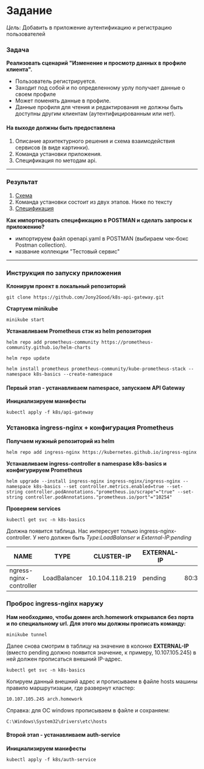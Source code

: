 # Задание
*Цель*: Добавить в приложение аутентификацию и регистрацию пользователей

### Задача

**Реализовать сценарий "Изменение и просмотр данных в профиле клиента".**
 - Пользователь регистрируется.
 - Заходит под собой и по определенному урлу получает данные о своем профиле
 - Может поменять данные в профиле.
 - Данные профиля для чтения и редактирования не должны быть доступны другим клиентам (аутентифицированным или нет).

#### На выходе должны быть предоставлена

1. Описание архитектурного решения и схема взаимодействия сервисов (в виде картинки).
2. Команда установки приложения.
3. Спецификация по методам api.

------------

### Результат
1. [Схема][1]
2. Команда установки состоит из двух этапов. Ниже по тексту
3. [Спецификация][2]

**Как импортировать спецификацию в POSTMAN и сделать запросы к приложению?**

  - импортируем файл openapi.yaml в POSTMAN (выбираем чек-бокс Postman collection). 
  - название коллекции "Тестовый сервис"
------------
### Инструкция по запуску приложения

**Клонирум проект в локальный репозиторий**

 ```
 git clone https://github.com/Jony2Good/k8s-api-gateway.git

```
**Стартуем minikube**
```
minikube start
```

**Устанавливаем Prometheus стэк из helm репозитория**
```
helm repo add prometheus-community https://prometheus-community.github.io/helm-charts
```

```
helm repo update
```

```
helm install prometheus prometheus-community/kube-prometheus-stack --namespace k8s-basics --create-namespace
```

#### Первый этап - устанавливаем namespace, запускаем API Gateway

**Инициализируем манифесты**

```
kubectl apply -f k8s/api-gateway
```

### Установка ingress-nginx + конфигурация Prometheus

**Получаем нужный репозиторий из helm**

```
helm repo add ingress-nginx https://kubernetes.github.io/ingress-nginx
```

**Устанавливаем ingress-controller в namespase k8s-basics и конфигурируем Prometheus**

```
helm upgrade --install ingress-nginx ingress-nginx/ingress-nginx --namespace k8s-basics --set controller.metrics.enabled=true --set-string controller.podAnnotations."prometheus.io/scrape"="true" --set-string controller.podAnnotations."prometheus.io/port"="10254"
```

**Проверяем services**

```
kubectl get svc -n k8s-basics
```

Должна появится таблица. Нас интересует только ingress-nginx-controller. У него должен быть *Type:LoadBalanser* и *External-IP:pending*

| NAME                    | TYPE         | CLUSTER-IP     | EXTERNAL-IP    | PORT(S)                    | AGE |
| ----------------------- | ------------ | -------------- | -------------- | -------------------------- | --- |
| ngress-nginx-controller | LoadBalancer | 10.104.118.219 |  pending  | 80:31047/TCP,443:31617/TCP | 95m |


### Проброс ingress-nginx наружу

**Нам необходимо, чтобы домен arch.homework открывался без порта и по специальному url. Для этого мы должны прописать команду:**

```
minikube tunnel
```

Далее снова смотрим в таблицу на значение в колонке **EXTERNAL-IP** (вместо pending должно появится значение, к примеру, 10.107.105.245) в ней должен прописаться внешний IP-адрес.

```
kubectl get svc -n k8s-basics
```

Копируем данный внешний адрес и прописываем в файле hosts машины правило маршрутизации, где развернут кластер:

```
10.107.105.245 arch.homework
```
Справка: для ОС windows прописываем в файле и сохраняем:
```
C:\Windows\System32\drivers\etc\hosts
```

#### Второй этап - устанавливаем auth-service

**Инициализируем манифесты**

```
kubectl apply -f k8s/auth-service
```

[1]: https://github.com/Jony2Good/assets/blob/main/gateway-schema.png "Схема"
[2]: https://github.com/Jony2Good/k8s-api-gateway/blob/main/openapi.yaml "Спецификация"
